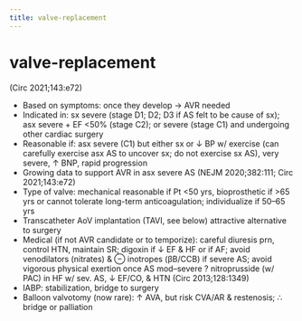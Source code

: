 ```yaml
---
title: valve-replacement
---
```

# valve-replacement

(Circ 2021;143:e72)
* Based on symptoms: once they develop → AVR needed
* Indicated in: sx severe (stage D1; D2; D3 if AS felt to be cause of sx); asx severe + EF <50% (stage C2); or severe (stage C1) and undergoing other cardiac surgery
* Reasonable if: asx severe (C1) but either sx or ↓ BP w/ exercise (can carefully exercise asx AS to uncover sx; do not exercise sx AS), very severe, ↑ BNP, rapid progression
* Growing data to support AVR in asx severe AS (NEJM 2020;382:111; Circ 2021;143:e72)
* Type of valve: mechanical reasonable if Pt <50 yrs, bioprosthetic if >65 yrs or cannot tolerate long-term anticoagulation; individualize if 50–65 yrs
* Transcatheter AoV implantation (TAVI, see below) attractive alternative to surgery
* Medical (if not AVR candidate or to temporize): careful diuresis prn, control HTN, maintain
SR; digoxin if ↓ EF & HF or if AF; avoid venodilators (nitrates) & ⊖ inotropes (βB/CCB) if
severe AS; avoid vigorous physical exertion once AS mod–severe
? nitroprusside (w/ PAC) in HF w/ sev. AS, ↓ EF/CO, & HTN (Circ 2013;128:1349)
* IABP: stabilization, bridge to surgery
* Balloon valvotomy (now rare): ↑ AVA, but risk CVA/AR & restenosis; ∴ bridge or palliation
